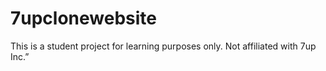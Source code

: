 # 7upclonewebsite
This is a student project for learning purposes only. Not affiliated with 7up Inc.”
